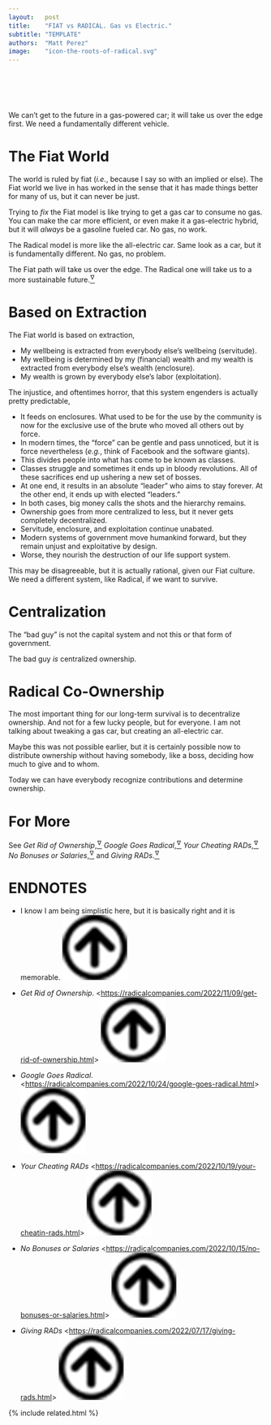 ```yaml
---
layout:   post
title:    "FIAT vs RADICAL. Gas vs Electric."
subtitle: "TEMPLATE"
authors:  "Matt Perez"
image:    "icon-the-roots-of-radical.svg"
---
```


<div style="display:none;">
 <p>We can&rsquo;t get to the future in a gas-powered car; it will take us over the edge first. We need a fundamentally different vehicle.</p>
</div>

<h1>&nbsp;</h1>
 <p>We can&rsquo;t get to the future in a gas-powered car; it will take us over the edge first. We need a fundamentally different vehicle.</p>

<h1>The <span claa="_paradigm">Fiat</span> World</h1>
 <p>The world is ruled by fiat (<em>i.e.</em>, <span class="_quotespan">because I say so</span> with an implied <span class="_quotespan">or else</span>). The <span class="_paradigm">Fiat</span> world we live in has worked in the sense that it has made things better for many of us, but it can never be just.</p>
 <p>Trying to <em>fix</em> the <span class="_paradigm">Fiat</span> model is like trying to get a gas car to consume no gas. You can make the car more efficient, or even make it a gas-electric hybrid, but it will <em>always</em> be a gasoline fueled car. No gas, no work.</p>
 <p>The <span class="_paradigm">Radical</span> model is more like the all-electric car. Same look as a car, but it is fundamentally different. No gas, no problem.</p>
 <p>The <span class="_paradigm">Fiat</span> path will take us over the edge. The <span class="_paradigm">Radical</span> one will take us to a more sustainable future.<a href="#en01"><sup id="bm01">&hairsp;&nabla;&hairsp;</sup></a></p>

<h1>Based on Extraction</h1>
 <p>The <span class="_paradigm">Fiat</span> world is based on extraction,</p>
 <ul>
  <li>My wellbeing is extracted from everybody else&rsquo;s wellbeing (servitude).</li>
  <li>My wellbeing is determined by my (financial) wealth and my wealth is extracted from everybody else&rsquo;s wealth (enclosure).</li>
  <li>My wealth is grown by everybody else&rsquo;s labor (exploitation).</li>
 </ul>
 <p>The injustice, and oftentimes horror, that this system engenders is actually pretty predictable,</p>
 <ul>
  <li>It feeds on enclosures. What used to be for the use by the community is now for the exclusive use of the brute who moved all others out by force.</li>
  <li>In modern times, the &ldquo;force&rdquo; can be gentle and pass unnoticed, but it is force nevertheless (<em>e.g.</em>, think of Facebook and the software giants).</li>
  <li>This divides people into what has come to be known as classes.</li>
  <li>Classes struggle and sometimes it ends up in bloody revolutions. All of these sacrifices end up ushering a new set of bosses.</li>
  <li>At one end, it results in an absolute &ldquo;leader&rdquo; who aims to stay forever. At the other end, it ends up with elected &ldquo;leaders.&rdquo;</li>
  <li>In both cases, big money calls the shots and the hierarchy remains.</li>
  <li>Ownership goes from more centralized to less, but it never gets completely decentralized.</li>
  <li>Servitude, enclosure, and exploitation continue unabated.</li>
  <li>Modern systems of government move humankind forward, but they remain unjust and exploitative by design.</li>
  <li>Worse, they nourish the destruction of our life support system.</li>
 </ul>
 <p>This may be disagreeable, but it is actually rational, given our <span class="_paradigm">Fiat</span> culture. We need a different system, like <span class="_paradigm">Radical</span>, if we want to survive.</p>

<h1>Centralization</h1>
 <p>The &ldquo;bad guy&rdquo; is not the capital system and not this or that form of government.</p>
 <p>The bad guy <em>is</em> centralized ownership.</p>

<h1><span class="_paradigm">Radical</span> Co-Ownership</h1>
 <p>The most important thing for our long-term survival is to decentralize ownership. And not for a few lucky people, but for everyone. I am not talking about tweaking a gas car, but creating an all-electric car.</p>
 <p>Maybe this was not possible earlier, but it is certainly possible now to distribute ownership without having somebody, like a boss, deciding how much to give and to whom.</p>
 <p>Today we can have everybody recognize contributions and determine ownership.</p>

<h1>For More</h1>
 <p>See
                                <em>Get Rid of Ownership</em>,<a href="#en02"><sup id="bm02">&hairsp;&nabla;&hairsp;</sup></a>
  <em>Google Goes <span class="_paradigm">Radical</span></em>,<a href="#en03"><sup id="bm03">&hairsp;&nabla;&hairsp;</sup></a>
   <em>Your Cheating <span class="_paradigm">RAD</span>s</em>,<a href="#en04"><sup id="bm04">&hairsp;&nabla;&hairsp;</sup></a>
                              <em>No Bonuses or Salaries</em>,<a href="#en05"><sup id="bm05">&hairsp;&nabla;&hairsp;</sup></a> and
          <em>Giving <span class="_paradigm">RAD</span>s</em>.<a href="#en06"><sup id="bm06">&hairsp;&nabla;&hairsp;</sup></a>
 </p>

<h1 class="_section">ENDNOTES</h1>
 <ul>
  <li id="en01">
   <p class="_list-item">
    I know I am being simplistic here, but it is basically right and it is memorable.
    <a class="_uparrow" href="#bm01"><img src="/assets/img/arrow-up-icon.png"></a>
   </p>
  </li>
  <li id="en02">
   <p class="_list-item">
    <em>Get Rid of Ownership</em>.
    &lt;<a href="https://radicalcompanies.com/2022/11/09/get-rid-of-ownership.html" target="_blank">https://radicalcompanies.com/2022/11/09/get-rid-of-ownership.html</a>&gt;
    <a class="_uparrow" href="#bm02"><img src="/assets/img/arrow-up-icon.png"></a>
   </p>
  </li>
  <li id="en03">
   <p class="_list-item">
    <em>Google Goes <span class="_paradigm">Radical</span></em>.
    &lt;<a href="https://radicalcompanies.com/2022/10/24/google-goes-radical.html" target="_blank">https://radicalcompanies.com/2022/10/24/google-goes-radical.html</a>&gt;
    <a class="_uparrow" href="#bm03"><img src="/assets/img/arrow-up-icon.png"></a>
   </p>
  </li>
  <li id="en04">
   <p class="_list-item">
    <em>Your Cheating <span class="_paradigm">RAD</span>s</em>
    &lt;<a href="https://radicalcompanies.com/2022/10/19/your-cheatin-rads.html" target="_blank">https://radicalcompanies.com/2022/10/19/your-cheatin-rads.html</a>&gt;
    <a class="_uparrow" href="#bm04"><img src="/assets/img/arrow-up-icon.png"></a>
   </p>
  </li>
  <li id="en05">
   <p class="_list-item">
    <em>No Bonuses or Salaries</em>
    &lt;<a href="https://radicalcompanies.com/2022/10/15/no-bonuses-or-salaries.html" target="_blank">https://radicalcompanies.com/2022/10/15/no-bonuses-or-salaries.html</a>&gt;
    <a class="_uparrow" href="#bm05"><img src="/assets/img/arrow-up-icon.png"></a>
   </p>
  </li>
  <li id="en06">
   <p class="_list-item">
    <em>Giving RADs</em>
    &lt;<a href="https://radicalcompanies.com/2022/07/17/giving-rads.html" target="_blank">https://radicalcompanies.com/2022/07/17/giving-rads.html</a>&gt;
    <a class="_uparrow" href="#bm06"><img src="/assets/img/arrow-up-icon.png"></a>
   </p>
  </li>
 </ul>

{% include related.html %}
